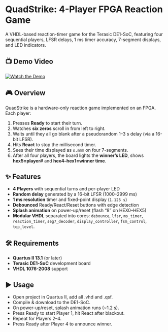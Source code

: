 # QuadStrike: 4-Player FPGA Reaction Game  

A VHDL-based reaction-timer game for the Terasic DE1-SoC, featuring four sequential players, LFSR delays, 1 ms timer accuracy, 7-segment displays, and LED indicators.

## 📺 Demo Video

[![Watch the Demo](https://img.youtube.com/vi/l2KbygPLTnc/maxresdefault.jpg)](https://www.youtube.com/watch?v=l2KbygPLTnc)

## 🎮 Overview

QuadStrike is a hardware-only reaction game implemented on an FPGA. Each player:
1. Presses **Ready** to start their turn.  
2. Watches **six zeros** scroll in from left to right.  
3. Waits until they all go blank after a pseudorandom 1–3 s delay (via a 16-bit LFSR).  
4. Hits **React** to stop the millisecond timer.  
5. Sees their time displayed as `s.mmm` on four 7-segments.  
6. After all four players, the board lights the **winner’s LED**, shows **hex5=player#** and **hex4–hex1=winner time**.

## ✨ Features

- **4 Players** with sequential turns and per-player LED  
- **Random delay** generated by a 16-bit LFSR (1000–2999 ms)  
- **1 ms resolution** timer and fixed-point display (`1.125 s`)  
- **Debounced** Ready/React/Reset buttons with edge detection  
- **Splash animation** on power-up/reset (flash “8” on HEX0–HEX5)
- **Modular VHDL** separated into cores: `debounce`, `lfsr`, `ms_timer`, `reaction_timer`, `seg7_decoder`, `display_controller`, `fsm_control`, `top_level`.

## 🛠️ Requirements

- **Quartus II 13.1** (or later)  
- **Terasic DE1-SoC** development board  
- **VHDL 1076-2008** support  

## ▶️ Usage

- Open project in Quartus II, add all .vhd and .qsf.
- Compile & download to the DE1-SoC.
- On power-up/reset, splash animation runs (~1.2 s).
- Press Ready to start Player 1, hit React after blackout.
- Repeat for Players 2–4.
- Press Ready after Player 4 to announce winner.
